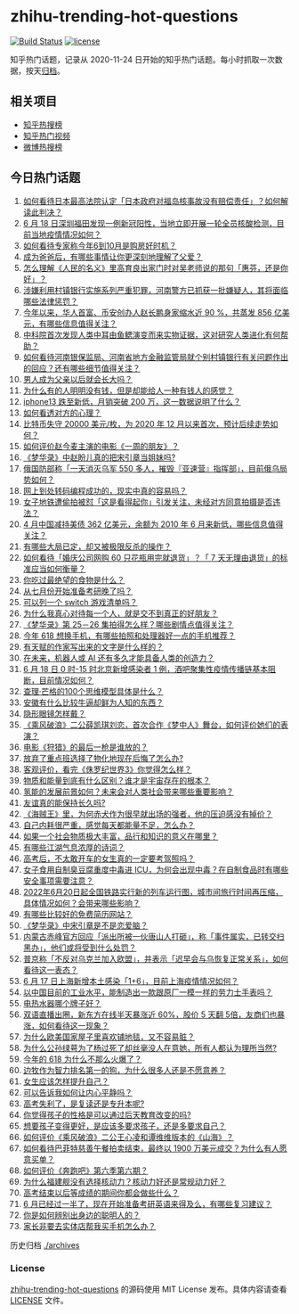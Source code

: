 # zhihu-trending-hot-questions

[![Build Status](https://github.com/justjavac/zhihu-trending-hot-questions/workflows/ci/badge.svg?branch=master)](https://github.com/justjavac/zhihu-trending-hot-questions/actions)
[![license](https://img.shields.io/github/license/justjavac/zhihu-trending-hot-questions)](https://github.com/justjavac/zhihu-trending-hot-questions/blob/master/LICENSE)

知乎热门话题，记录从 2020-11-24 日开始的知乎热门话题。每小时抓取一次数据，按天[归档](./archives)。

## 相关项目

- [知乎热搜榜](https://github.com/justjavac/zhihu-trending-top-search)
- [知乎热门视频](https://github.com/justjavac/zhihu-trending-hot-video)
- [微博热搜榜](https://github.com/justjavac/weibo-trending-hot-search)

## 今日热门话题

<!-- BEGIN -->
<!-- 最后更新时间 Sun Jun 19 2022 08:30:48 GMT+0800 (China Standard Time) -->

1. [如何看待日本最高法院认定「日本政府对福岛核事故没有赔偿责任」？如何解读此判决？](https://www.zhihu.com/question/538170011)
1. [6 月 18 日深圳福田发现一例新冠阳性，当地立即开展一轮全员核酸检测，目前当地疫情情况如何？](https://www.zhihu.com/question/538354412)
1. [如何看待专家称今年6到10月是购房好时机？](https://www.zhihu.com/question/533559865)
1. [成为爸爸后，有哪些事情让你更深刻地理解了父爱？](https://www.zhihu.com/question/538201412)
1. [怎么理解《人民的名义》里高育良出家门时对吴老师说的那句「惠芬，还是你好」？](https://www.zhihu.com/question/59120597)
1. [涉嫌利用村镇银行实施系列严重犯罪，河南警方已抓获一批嫌疑人，其将面临哪些法律惩罚？](https://www.zhihu.com/question/538327483)
1. [今年以来，华人首富、币安创办人赵长鹏身家缩水近 90 %，共蒸发 856 亿美元，有哪些信息值得关注？](https://www.zhihu.com/question/537969682)
1. [中科院首次发现人类中耳由鱼鳃演变而来实物证据，这对研究人类进化有何帮助？](https://www.zhihu.com/question/535923630)
1. [如何看待河南银保监局、河南省地方金融监管局就个别村镇银行有关问题作出的回应？还有哪些细节值得关注？](https://www.zhihu.com/question/538367322)
1. [男人成为父亲以后就会长大吗？](https://www.zhihu.com/question/538213178)
1. [为什么有的人明明没有钱，但是却能给人一种有钱人的感觉？](https://www.zhihu.com/question/305478115)
1. [iphone13 跌至新低，月销突破 200 万，这一数据说明了什么？](https://www.zhihu.com/question/537939342)
1. [如何看透对方的心理？](https://www.zhihu.com/question/455593731)
1. [比特币失守 20000 美元/枚，为 2020 年 12 月以来首次，预计后续走势如何？](https://www.zhihu.com/question/538327070)
1. [如何评价赵今麦主演的电影《一周的朋友》？](https://www.zhihu.com/question/537801809)
1. [《梦华录》中赵盼儿真的把宋引章当姐妹吗?](https://www.zhihu.com/question/537324122)
1. [俄国防部称「一天消灭乌军 550 多人，摧毁『亚速营』指挥部」，目前俄乌局势如何？](https://www.zhihu.com/question/538294040)
1. [网上到处转码编程成功的，现实中真的容易吗？](https://www.zhihu.com/question/503266644)
1. [女子地铁遭偷拍被怼「这是看得起你」引发关注，未经对方同意拍摄是否违法？](https://www.zhihu.com/question/538302399)
1. [4 月中国减持美债 362 亿美元，余额为 2010 年 6 月来新低，哪些信息值得关注？](https://www.zhihu.com/question/538031392)
1. [有哪些大局已定，却又被极限反杀的操作？](https://www.zhihu.com/question/60843717)
1. [如何看待「婚庆公司网购 60 只花瓶用完就退货」？「 7 天无理由退货」的标准应当如何衡量？](https://www.zhihu.com/question/538148666)
1. [你吃过最绝望的食物是什么？](https://www.zhihu.com/question/266593795)
1. [从七月份开始准备考研晚了吗？](https://www.zhihu.com/question/538329694)
1. [可以列一个 switch 游戏清单吗？](https://www.zhihu.com/question/454703059)
1. [为什么我真心对待每一个人，就是交不到真正的好朋友？](https://www.zhihu.com/question/538283061)
1. [《梦华录》第 25－26 集拍得怎么样？哪些剧情点值得关注？](https://www.zhihu.com/question/538356410)
1. [今年 618 想换手机，有哪些拍照和处理器好一点的手机推荐？](https://www.zhihu.com/question/531935794)
1. [有天赋的作家写出来的文字是什么样的？](https://www.zhihu.com/question/526079999)
1. [在未来，机器人或 AI 还有多久才能具备人类的创造力？](https://www.zhihu.com/question/532951917)
1. [6 月 18 日 0 时-15 时北京新增感染者 1 例，酒吧聚集性疫情传播链基本阻断，目前情况如何？](https://www.zhihu.com/question/538336025)
1. [查理·芒格的100个思维模型具体是什么？](https://www.zhihu.com/question/29365879)
1. [安徽有什么比较牛逼却鲜为人知的东西？](https://www.zhihu.com/question/373667742)
1. [隐形眼镜怎样戴？](https://www.zhihu.com/question/275638646)
1. [《乘风破浪》二公薛凯琪刘恋，首次合作《梦中人》舞台，如何评价她们的表演？](https://www.zhihu.com/question/538161664)
1. [电影《狩猎》的最后一枪是谁放的？](https://www.zhihu.com/question/25017811)
1. [放弃了重点班选择了物化地现在后悔了怎么办?](https://www.zhihu.com/question/538211332)
1. [客观评价，看完《侏罗纪世界3》你觉得怎么样？](https://www.zhihu.com/question/537265300)
1. [物质和能量到底有什么区别？谁才是宇宙存在的根本？](https://www.zhihu.com/question/536338467)
1. [氢能的发展前景如何？未来会对人类社会带来哪些重要影响？](https://www.zhihu.com/question/532951878)
1. [友谊真的能保持长久吗?](https://www.zhihu.com/question/538164840)
1. [《海贼王》里，为何赤犬作为很早就出场的强者，他的压迫感没有掉价？](https://www.zhihu.com/question/453269002)
1. [自己内耗很严重，感觉每天都能量不足，怎么办？](https://www.zhihu.com/question/488896886)
1. [如果一个社会物质极大丰富，品行和知识的意义在哪里？](https://www.zhihu.com/question/532755310)
1. [有哪些江湖气息浓厚的诗词？](https://www.zhihu.com/question/348376337)
1. [高考后，不太敢开车的女生真的一定要考驾照吗？](https://www.zhihu.com/question/538195722)
1. [女子食用自制臭豆腐重度中毒进 ICU，为何会出现中毒？在自制食品时有哪些安全事项需要注意？](https://www.zhihu.com/question/538027488)
1. [2022年6月20日起全国铁路实行新的列车运行图，城市间旅行时间再压缩，具体情况如何？会带来哪些影响？](https://www.zhihu.com/question/537774116)
1. [有哪些比较好的免费简历网站？](https://www.zhihu.com/question/320269445)
1. [《梦华录》中宋引章是不是恋爱脑？](https://www.zhihu.com/question/537760142)
1. [内蒙古赤峰官方回应「派出所被一伙唐山人打砸」，称「事件属实，已转交扫黑办」，他们或将受到什么处罚？](https://www.zhihu.com/question/538305862)
1. [普京称「不反对乌克兰加入欧盟」，并表示「迟早会与乌恢复正常关系」，如何看待这一表态？](https://www.zhihu.com/question/538306998)
1. [6 月 17 日上海新增本土感染「1+6」，目前上海疫情情况如何？](https://www.zhihu.com/question/538275801)
1. [以中国目前的工业水平，能制造出一款跟原厂一模一样的劳力士手表吗？](https://www.zhihu.com/question/523024862)
1. [电热水器哪个牌子好？](https://www.zhihu.com/question/281720732)
1. [双语直播出圈，新东方在线半天暴涨近 60%，股价 5 天翻 5倍，友商们也暴涨，如何看待这一现象？](https://www.zhihu.com/question/537988818)
1. [为什么欧美国家屋子里喜欢铺地毯，又不容易脏？](https://www.zhihu.com/question/536656099)
1. [为什么公孙绿萼为了杨过死了却丝毫没人在意她，所有人都认为理所当然?](https://www.zhihu.com/question/30562558)
1. [今年的 618 为什么不那么火爆了？](https://www.zhihu.com/question/535618063)
1. [边牧作为智力排名第一的狗，为什么很多人还是不愿意养？](https://www.zhihu.com/question/329070571)
1. [女生应该怎样提升自己？](https://www.zhihu.com/question/265014327)
1. [可以告诉我如何让内心平静吗？](https://www.zhihu.com/question/538296468)
1. [高考失利了，是复读还是专升本呢?](https://www.zhihu.com/question/538158228)
1. [你觉得孩子的性格是可以通过后天教育改变的吗?](https://www.zhihu.com/question/537800946)
1. [想要孩子变得更好，是应该多要求孩子，还是多要求自己？](https://www.zhihu.com/question/536809457)
1. [如何评价《乘风破浪》二公王心凌和谭维维版本的《山海》？](https://www.zhihu.com/question/538159208)
1. [如何看待巴菲特慈善午餐拍卖结束，最终以 1900 万美元成交？为什么有人愿意买单？](https://www.zhihu.com/question/530109354)
1. [如何评价《奔跑吧》第六季第六期？](https://www.zhihu.com/question/538213069)
1. [为什么福建舰没有选择核动力？核动力好还是常规动力好？](https://www.zhihu.com/question/538286225)
1. [高考结束以后等成绩的期间你都会做些什么？](https://www.zhihu.com/question/537800457)
1. [6 月已经过一半了，现在开始准备考研英语来得及么，有哪些复习建议？](https://www.zhihu.com/question/537972547)
1. [你是如何辨别出身边的聪明人的？](https://www.zhihu.com/question/537801206)
1. [家长非要去实体店帮我买手机怎么办？](https://www.zhihu.com/question/538176348)

<!-- END -->

历史归档 [./archives](./archives)

### License

[zhihu-trending-hot-questions](https://github.com/justjavac/zhihu-trending-hot-questions)
的源码使用 MIT License 发布。具体内容请查看 [LICENSE](./LICENSE) 文件。
